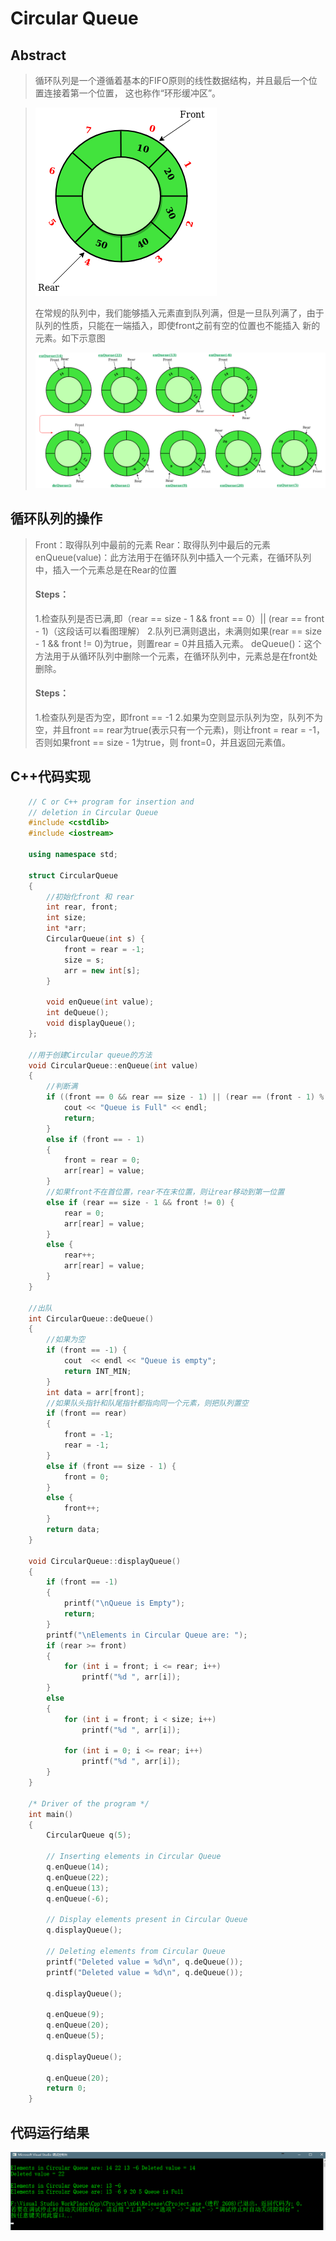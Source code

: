 # Circular Queue

## Abstract
>循环队列是一个遵循着基本的FIFO原则的线性数据结构，并且最后一个位置连接着第一个位置，
>这也称作“环形缓冲区”。

>![循环队列示意图](_v_images/20190330160412289_4934.png)
>
>在常规的队列中，我们能够插入元素直到队列满，但是一旦队列满了，由于队列的性质，只能在一端插入，即使front之前有空的位置也不能插入
>新的元素。如下示意图
>
>![循环队列插入元素](_v_images/20190330160929358_29102.png)


## 循环队列的操作
>Front：取得队列中最前的元素
>Rear：取得队列中最后的元素
>enQueue(value)：此方法用于在循环队列中插入一个元素，在循环队列中，插入一个元素总是在Rear的位置
>#### Steps：
>1.检查队列是否已满,即（rear == size - 1 && front == 0）|| (rear == front - 1)（这段话可以看图理解）
>2.队列已满则退出，未满则如果(rear == size - 1 && front != 0)为true，则置rear = 0并且插入元素。
>deQueue()：这个方法用于从循环队列中删除一个元素，在循环队列中，元素总是在front处删除。
>#### Steps：
>1.检查队列是否为空，即front == -1
>2.如果为空则显示队列为空，队列不为空，并且front == rear为true(表示只有一个元素)，则让front = rear = -1，否则如果front == size - 1为true，则
>front=0，并且返回元素值。


## C++代码实现
```c++
    // C or C++ program for insertion and 
    // deletion in Circular Queue 
    #include <cstdlib>
    #include <iostream>

    using namespace std;

    struct CircularQueue
    {
    	//初始化front 和 rear
    	int rear, front;
    	int size;
    	int *arr;
    	CircularQueue(int s) {
    		front = rear = -1;
    		size = s;
    		arr = new int[s];
    	}

    	void enQueue(int value);
    	int deQueue();
    	void displayQueue();
    };

    //用于创建Circular queue的方法
    void CircularQueue::enQueue(int value)
    {
    	//判断满
    	if ((front == 0 && rear == size - 1) || (rear == (front - 1) % (size - 1))) {
    		cout << "Queue is Full" << endl;
    		return;
    	}
    	else if (front == - 1)
    	{
    		front = rear = 0;
    		arr[rear] = value;
    	}
    	//如果front不在首位置，rear不在末位置，则让rear移动到第一位置
    	else if (rear == size - 1 && front != 0) {
    		rear = 0;
    		arr[rear] = value;
    	}
    	else {
    		rear++;
    		arr[rear] = value;
    	}
    }

    //出队
    int CircularQueue::deQueue()
    {
    	//如果为空
    	if (front == -1) {
    		cout  << endl << "Queue is empty";
    		return INT_MIN;
    	}
    	int data = arr[front];
    	//如果队头指针和队尾指针都指向同一个元素，则把队列置空
    	if (front == rear)
    	{
    		front = -1;
    		rear = -1;
    	}
    	else if (front == size - 1) {
    		front = 0;
    	}
    	else {
    		front++;
    	}
    	return data;
    }

    void CircularQueue::displayQueue()
    {
    	if (front == -1)
    	{
    		printf("\nQueue is Empty");
    		return;
    	}
    	printf("\nElements in Circular Queue are: ");
    	if (rear >= front)
    	{
    		for (int i = front; i <= rear; i++)
    			printf("%d ", arr[i]);
    	}
    	else
    	{
    		for (int i = front; i < size; i++)
    			printf("%d ", arr[i]);

    		for (int i = 0; i <= rear; i++)
    			printf("%d ", arr[i]);
    	}
    }

    /* Driver of the program */
    int main()
    {
    	CircularQueue q(5);

    	// Inserting elements in Circular Queue 
    	q.enQueue(14);
    	q.enQueue(22);
    	q.enQueue(13);
    	q.enQueue(-6);

    	// Display elements present in Circular Queue 
    	q.displayQueue();

    	// Deleting elements from Circular Queue 
    	printf("Deleted value = %d\n", q.deQueue());
    	printf("Deleted value = %d\n", q.deQueue());

    	q.displayQueue();

    	q.enQueue(9);
    	q.enQueue(20);
    	q.enQueue(5);

    	q.displayQueue();

    	q.enQueue(20);
    	return 0;
    }
```

## 代码运行结果
![代码运行结果](_v_images/20190405120442956_13777.png)

